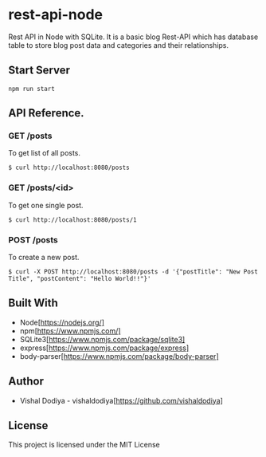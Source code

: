 # rest-api-node
Rest API in Node with SQLite.
It is a basic blog Rest-API which has database table to store blog post data and categories and their relationships.

## Start Server
```
npm run start
```

## API Reference.

### GET /posts
To get list of all posts.
```
$ curl http://localhost:8080/posts
```

### GET /posts/\<id>
To get one single post.
```
$ curl http://localhost:8080/posts/1
```

### POST /posts
To create a new post.
```
$ curl -X POST http://localhost:8080/posts -d '{"postTitle": "New Post Title", "postContent": "Hello World!!"}'
```

## Built With
* Node[https://nodejs.org/]
* npm[https://www.npmjs.com/]
* SQLite3[https://www.npmjs.com/package/sqlite3]
* express[https://www.npmjs.com/package/express]
* body-parser[https://www.npmjs.com/package/body-parser]

## Author
* Vishal Dodiya - vishaldodiya[https://github.com/vishaldodiya]

## License
This project is licensed under the MIT License
